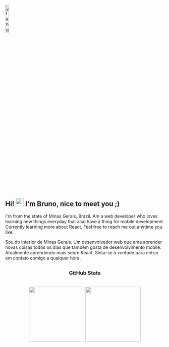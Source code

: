 <p align="left"><img width=15%" src="https://github.com/alansmathew/alansmathew/raw/master/lang.gif" alt="lang image here" /></p>
 
## Hi! <img src="https://media.giphy.com/media/hvRJCLFzcasrR4ia7z/giphy.gif" width="25px"> I'm Bruno, nice to meet you ;)
 
I'm from the state of Minas Gerais, Brazil. Am a web developer who loves learning new things everyday that also have a thing for mobile development. Currently learning more about React. Feel free to reach me out anytime you like. 

Sou do interior de Minas Gerais. Um desenvolvedor web que ama aprender novas coisas todos os dias que também gosta de desenvolvimento mobile. Atualmente aprendendo mais sobre React. Sinta-se à vontade para entrar em contato comigo a qualquer hora.

## <h3 align="center">GitHub Stats</h3>
 </br>
 
 <div align = "center">
 <img height="175em" src="https://github-readme-stats.vercel.app/api?username=brunonasc74&include_all_commits=true&show_icons=true&title_color=007bff&text_color=e7e7e7&icon_color=007bff&bg_color=171c28"/>
  <img height="175em" src="https://github-readme-stats.vercel.app/api/top-langs/?username=brunonasc74&layout=compact&title_color=007bff&text_color=e7e7e7&icon_color=007bff&bg_color=171c28"/>
</div>
